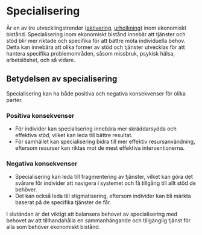 # Specialisering

Är en av tre utvecklingstrender ([aktivering](./Aktivering.md), [urholkning](./Urholkning.md)) inom ekonomiskt bistånd. Specialisering inom ekonomiskt bistånd innebär att tjänster och stöd blir mer riktade och specifika för att bättre möta individuella behov. Detta kan innebära att olika former av stöd och tjänster utvecklas för att hantera specifika problemområden, såsom missbruk, psykisk hälsa, arbetslöshet, och så vidare.

## Betydelsen av specialisering

Specialisering kan ha både positiva och negativa konsekvenser för olika parter.

### Positiva konsekvenser
* För individer kan specialisering innebära mer skräddarsydda och effektiva stöd, vilket kan leda till bättre resultat.
* För samhället kan specialisering bidra till mer effektiv resursanvändning, eftersom resurser kan riktas mot de mest effektiva interventionerna.

### Negativa konsekvenser
* Specialisering kan leda till fragmentering av tjänster, vilket kan göra det svårare för individer att navigera i systemet och få tillgång till allt stöd de behöver.
* Det kan också leda till stigmatisering, eftersom individer kan bli märkta baserat på de specifika tjänster de får.

I slutändan är det viktigt att balansera behovet av specialisering med behovet av att tillhandahålla en sammanhängande och tillgänglig tjänst för alla som behöver ekonomiskt bistånd.
